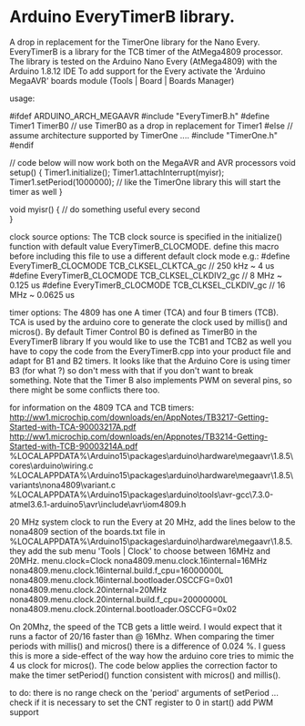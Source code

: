 # Arduino EveryTimerB library.
A drop in replacement for the TimerOne library for the Nano Every.
EveryTimerB is a library for the TCB timer of the AtMega4809 processor.
The library is tested on the Arduino Nano Every (AtMega4809) with the Arduino 1.8.12 IDE
To add support for the Every activate the 'Arduino MegaAVR' boards module (Tools | Board | Boards Manager)

usage:

#ifdef ARDUINO_ARCH_MEGAAVR
#include "EveryTimerB.h"
#define Timer1 TimerB0    // use TimerB0 as a drop in replacement for Timer1
#else // assume architecture supported by TimerOne ....
#include "TimerOne.h"
#endif

// code below will now work both on the MegaAVR and AVR processors
void setup() {
  Timer1.initialize();
  Timer1.attachInterrupt(myisr);
  Timer1.setPeriod(1000000);     // like the TimerOne library this will start the timer as well
}

void myisr() {
  // do something useful every second	
}

clock source options:
The TCB clock source is specified in the initialize() function with default value EveryTimerB_CLOCMODE.
define this macro before including this file to use a different default clock mode
e.g.:
#define EveryTimerB_CLOCMODE TCB_CLKSEL_CLKTCA_gc  // 250 kHz ~ 4 us
#define EveryTimerB_CLOCMODE TCB_CLKSEL_CLKDIV2_gc //   8 MHz ~ 0.125 us
#define EveryTimerB_CLOCMODE TCB_CLKSEL_CLKDIV_gc  //  16 MHz ~ 0.0625 us  

timer options:
The 4809 has one A timer (TCA) and four B timers (TCB).
TCA is used by the arduino core to generate the clock used by millis() and micros().
By default Timer Control B0 is defined as TimerB0 in the EveryTimerB library
If you would like to use the TCB1 and TCB2 as well you have to copy the code
from the EveryTimerB.cpp into your product file and adapt for B1 and B2 timers.
It looks like that the Arduino Core is using timer B3 (for what ?) so don't
mess with that if you don't want to break something.
Note that the Timer B also implements PWM on several pins, so there might be
some conflicts there too.  

for information on the 4809 TCA and TCB timers:
http://ww1.microchip.com/downloads/en/AppNotes/TB3217-Getting-Started-with-TCA-90003217A.pdf
http://ww1.microchip.com/downloads/en/Appnotes/TB3214-Getting-Started-with-TCB-90003214A.pdf
%LOCALAPPDATA%\Arduino15\packages\arduino\hardware\megaavr\1.8.5\cores\arduino\wiring.c
%LOCALAPPDATA%\Arduino15\packages\arduino\hardware\megaavr\1.8.5\variants\nona4809\variant.c
%LOCALAPPDATA%\Arduino15\packages\arduino\tools\avr-gcc\7.3.0-atmel3.6.1-arduino5\avr\include\avr\iom4809.h

20 MHz system clock
to run the Every at 20 MHz, add the lines below to the nona4809 section of the boards.txt file
in %LOCALAPPDATA%\Arduino15\packages\arduino\hardware\megaavr\1.8.5.
they add the sub menu 'Tools | Clock' to choose between 16MHz and 20MHz.
menu.clock=Clock
nona4809.menu.clock.16internal=16MHz
nona4809.menu.clock.16internal.build.f_cpu=16000000L
nona4809.menu.clock.16internal.bootloader.OSCCFG=0x01
nona4809.menu.clock.20internal=20MHz
nona4809.menu.clock.20internal.build.f_cpu=20000000L
nona4809.menu.clock.20internal.bootloader.OSCCFG=0x02

On 20Mhz, the speed of the TCB gets a little weird. I would expect that it runs
a factor of 20/16 faster than @ 16Mhz. When comparing the timer periods with millis()
and micros() there is a difference of 0.024 %. I guess this is more a side-effect
of the way how the arduino core tries to mimic the 4 us clock for micros().
The code below applies the correction factor to make the timer setPeriod()
function consistent with micros() and millis().

to do:
there is no range check on the 'period' arguments of setPeriod ...
check if it is necessary to set the CNT register to 0 in start()
add PWM support
